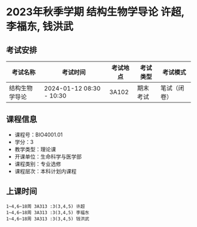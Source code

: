 # 2023年秋季学期 结构生物学导论 许超, 李福东, 钱洪武




## 考试安排

| 考试名称 | 考试时间 | 考试地点 | 考试类型 | 考试模式 |
| -------- | -------- | -------- | -------- | -------- |
| 结构生物学导论 | 2024-01-12 08:30 - 10:30 | 3A102 | 期末考试 | 笔试（闭卷） |





## 课程信息

- 课程号：BIO4001.01
- 学分：3
- 教学类型：理论课
- 开课单位：生命科学与医学部
- 课程类别：专业选修
- 课程层次：本科计划内课程

## 上课时间

```
1~4,6~18周 3A313 :3(3,4,5) 许超
1~4,6~18周 3A313 :3(3,4,5) 李福东
1~4,6~18周 3A313 :3(3,4,5) 钱洪武
```

